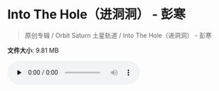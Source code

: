 # Into The Hole（进洞洞） - 彭寒

> 原创专辑 / Orbit Saturn 土星轨道 / Into The Hole（进洞洞） - 彭寒

**文件大小**: 9.81 MB

<audio preload="none" controls><source src="https://file.hsyhx.top/video/原创专辑/Orbit Saturn 土星轨道/Into The Hole（进洞洞） - 彭寒.flac" type="audio/mpeg">🤔 您的浏览器不支持此音频格式</audio>